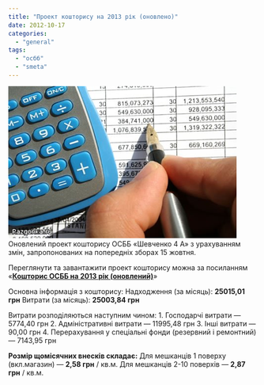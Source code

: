 ```yaml
---
title: "Проект кошторису на 2013 рік (оновлено)"
date: 2012-10-17
categories: 
  - "general"
tags: 
  - "осбб"
  - "smeta"
---
```


[![](/wp-content/uploads/2012/10/32593.jpg)](/wp-content/uploads/2012/10/32593.jpg)Оновлений проект кошторису ОСББ «Шевченко 4 А» з урахуванням змін, запропонованих на попередніх зборах 15 жовтня.

Переглянути та завантажити проект кошторису можна за посиланням «[**Кошторис ОСББ на 2013 рік (оновлений)**](https://docs.google.com/spreadsheet/ccc?key=0AhE2NQlPHqm_dGxzeWFNUlBBS09mZHFWbUp5dlVsaUE "Кошторис ОСББ")»

Основна інформація з кошторису: Надходження (за місяць): **25015,01 грн** Витрати (за місяць): **25003,84 грн**

Витрати розподіляються наступним чином: 1. Господарчі витрати — 5774,40 грн 2. Адміністративні витрати — 11995,48 грн 3. Інші витрати — 90,00 грн 4. Перерахування у спеціальні фонди (резервний і ремонтний) — 7143,95 грн

**Розмір щомісячних внесків складає:** Для мешканців 1 поверху (вкл.магазин) — **2,58 грн** / кв.м. Для мешканців 2-10 поверхів — **2,87 грн** / кв.м.
